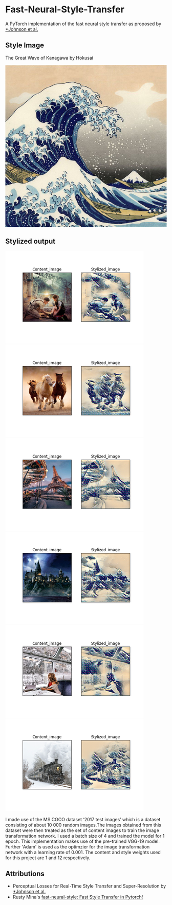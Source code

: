 # Fast-Neural-Style-Transfer
A PyTorch implementation of the fast neural style transfer as proposed by [*Johnson et al.](https://arxiv.org/abs/1603.08155)

## Style Image
The Great Wave of Kanagawa by Hokusai

![](https://github.com/dilmiabey/Fast-Neural-Style-Transfer/blob/master/style_image/great_wave.jpg)


## Stylized output
![](https://github.com/dilmiabey/Fast-Neural-Style-Transfer/blob/master/test_results/output_14.png) ![](https://github.com/dilmiabey/Fast-Neural-Style-Transfer/blob/master/test_results/output_9.png)
![](https://github.com/dilmiabey/Fast-Neural-Style-Transfer/blob/master/test_results/output_10.png) ![](https://github.com/dilmiabey/Fast-Neural-Style-Transfer/blob/master/test_results/output_12.png)
![](https://github.com/dilmiabey/Fast-Neural-Style-Transfer/blob/master/test_results/output_17.png) ![](https://github.com/dilmiabey/Fast-Neural-Style-Transfer/blob/master/test_results/output_13.png)

I made use of the MS COCO dataset ‘2017 test images’ which is a dataset consisting of about 10 000 random images.The images obtained from this dataset were then treated as the set of content images to train the image transformation network. I used a batch size of 4 and trained the model for 1 epoch.
This implementation makes use of the pre-trained VGG-19 model. Further 'Adam' is used as the optimzier for the image transformation network with a learning rate of 0.001. The content and style weights used for this project are 1 and 12 respectively.

## Attributions
* Perceptual Losses for Real-Time Style Transfer and Super-Resolution by [*Johnson et al.](https://arxiv.org/abs/1603.08155)
* Rusty Mina's [fast-neural-style: Fast Style Transfer in Pytorch!](https://github.com/rrmina/fast-neural-style-pytorch)

